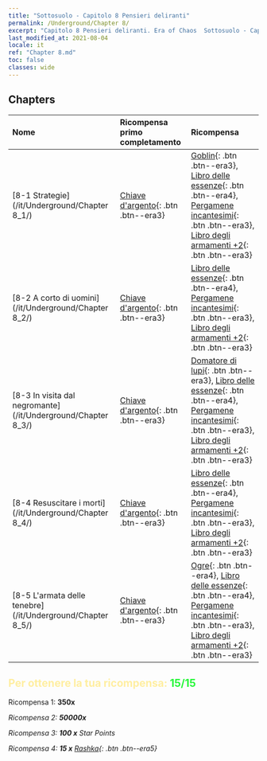 ```yaml
---
title: "Sottosuolo - Capitolo 8 Pensieri deliranti"
permalink: /Underground/Chapter 8/
excerpt: "Capitolo 8 Pensieri deliranti. Era of Chaos  Sottosuolo - Capitolo 8. Pensieri deliranti"
last_modified_at: 2021-08-04
locale: it
ref: "Chapter 8.md"
toc: false
classes: wide
---
```


## Chapters

  | Nome |  Ricompensa primo completamento | Ricompensa |
  |:------------|:------------|:------------| 
  | [8-1 Strategie](/it/Underground/Chapter 8_1/) | [Chiave d'argento](/ItemsIT/con_693/){: .btn .btn--era3} | [Goblin](/ItemsIT/unt_217/){: .btn .btn--era3}, [Libro delle essenze](/ItemsIT/mat_39/){: .btn .btn--era4}, [Pergamene incantesimi](/ItemsIT/con_694/){: .btn .btn--era3}, [Libro degli armamenti +2](/ItemsIT/mat_32/){: .btn .btn--era3} |
  | [8-2 A corto di uomini](/it/Underground/Chapter 8_2/) | [Chiave d'argento](/ItemsIT/con_693/){: .btn .btn--era3} | [Libro delle essenze](/ItemsIT/mat_39/){: .btn .btn--era4}, [Pergamene incantesimi](/ItemsIT/con_694/){: .btn .btn--era3}, [Libro degli armamenti +2](/ItemsIT/mat_32/){: .btn .btn--era3} |
  | [8-3 In visita dal negromante](/it/Underground/Chapter 8_3/) | [Chiave d'argento](/ItemsIT/con_693/){: .btn .btn--era3} | [Domatore di lupi](/ItemsIT/unt_218/){: .btn .btn--era3}, [Libro delle essenze](/ItemsIT/mat_39/){: .btn .btn--era4}, [Pergamene incantesimi](/ItemsIT/con_694/){: .btn .btn--era3}, [Libro degli armamenti +2](/ItemsIT/mat_32/){: .btn .btn--era3} |
  | [8-4 Resuscitare i morti](/it/Underground/Chapter 8_4/) | [Chiave d'argento](/ItemsIT/con_693/){: .btn .btn--era3} | [Libro delle essenze](/ItemsIT/mat_39/){: .btn .btn--era4}, [Pergamene incantesimi](/ItemsIT/con_694/){: .btn .btn--era3}, [Libro degli armamenti +2](/ItemsIT/mat_32/){: .btn .btn--era3} |
  | [8-5 L'armata delle tenebre](/it/Underground/Chapter 8_5/) | [Chiave d'argento](/ItemsIT/con_693/){: .btn .btn--era3} | [Ogre](/ItemsIT/unt_220/){: .btn .btn--era4}, [Libro delle essenze](/ItemsIT/mat_39/){: .btn .btn--era4}, [Pergamene incantesimi](/ItemsIT/con_694/){: .btn .btn--era3}, [Libro degli armamenti +2](/ItemsIT/mat_32/){: .btn .btn--era3} |


## <span style="color: #ffeea0">Per ottenere la tua ricompensa: </span><span style="color: #27f73a">15/15</span>

 Ricompensa 1:  **350x** <i class="fas fa-gem"/>

 Ricompensa 2:  **50000x** <i class="fas fa-coins"/>

 Ricompensa 3: **100 x** Star Points

 Ricompensa 4: **15 x** [Rashka](/ItemsIT/her_384/){: .btn .btn--era5}

